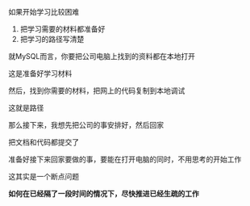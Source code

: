 如果开始学习比较困难

1. 把学习需要的材料都准备好
2. 把学习的路径写清楚

就MySQL而言，你要把公司电脑上找到的资料都在本地打开

这是准备好学习材料

然后，找到你需要的材料，把网上的代码复制到本地调试

这就是路径



那么接下来，我想先把公司的事安排好，然后回家

把文档和代码都提交了



准备好接下来回家要做的事，要能在打开电脑的同时，不用思考的开始工作



这其实是一个断点问题

**如何在已经隔了一段时间的情况下，尽快推进已经生疏的工作**

